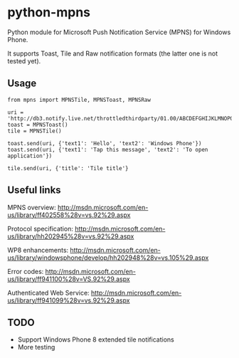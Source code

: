 python-mpns
===========

Python module for Microsoft Push Notification Service (MPNS) for Windows Phone.

It supports Toast, Tile and Raw notification formats (the latter one is not tested yet).

Usage
-----

    from mpns import MPNSTile, MPNSToast, MPNSRaw

    uri = 'http://db3.notify.live.net/throttledthirdparty/01.00/ABCDEFGHIJKLMNOPQRSTUVWXYZ1234567890'
    toast = MPNSToast()
    tile = MPNSTile()

    toast.send(uri, {'text1': 'Hello', 'text2': 'Windows Phone'})
    toast.send(uri, {'text1': 'Tap this message', 'text2': 'To open application'})

    tile.send(uri, {'title': 'Tile title'}


Useful links
------------

MPNS overview:             http://msdn.microsoft.com/en-us/library/ff402558%28v=vs.92%29.aspx

Protocol specification:    http://msdn.microsoft.com/en-us/library/hh202945%28v=vs.92%29.aspx

WP8 enhancements:          http://msdn.microsoft.com/en-us/library/windowsphone/develop/hh202948%28v=vs.105%29.aspx

Error codes:               http://msdn.microsoft.com/en-us/library/ff941100%28v=VS.92%29.aspx

Authenticated Web Service: http://msdn.microsoft.com/en-us/library/ff941099%28v=vs.92%29.aspx


TODO
----

* Support Windows Phone 8 extended tile notifications
* More testing

